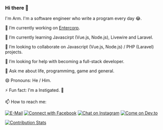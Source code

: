 ### Hi there 👋 

I'm Arm. I'm a software engineer who write a program every day 😂.

🔭 I’m currently working on [Entercorp](https://entercorp.net/).

🌱 I’m currently learning Javascirpt (Vue.js, Node.js), Livewire and Laravel.

👯 I’m looking to collaborate on Javascript (Vue.js, Node.js) / PHP (Laravel) projects.

🤔 I’m looking for help with becoming a full-stack developer.

💬 Ask me about life, programmimg, game and general.

😄 Pronouns: He / Him.

⚡ Fun fact: I'm a Instigated. 🤣

📫 How to reach me: 

[![E-Mail](https://img.shields.io/badge/--email?label=E-mail&logo=Gmail&style=social)](mailto:sirawit.aarm@gmail.comm) 
[![Connect with Facebook](https://img.shields.io/badge/--facebook?label=Facebook&logo=Facebook&style=social)](https://www.facebook.com/arm.sirawit.75)
[![Chat on Instagram](https://img.shields.io/badge/--instagram?label=Instagram&logo=Instagram&style=social)](https://www.instagram.com/armsirawitt/)
[![Come on Dev.to](https://img.shields.io/badge/--devto?label=Dev.to&logo=Dev.to&style=social)](https://dev.to/sirawit)

[![Contribution Stats](https://github-contribution-stats.vercel.app/api/?username=armsasmart)](https://github.com/LordDashMe/github-contribution-stats/)


<!--
**armsasmart/armsasmart** is a ✨ _special_ ✨ repository because its `README.md` (this file) appears on your GitHub profile.

Here are some ideas to get you started:

- 🔭 I’m currently working on ...
- 🌱 I’m currently learning ...
- 👯 I’m looking to collaborate on ...
- 🤔 I’m looking for help with ...
- 💬 Ask me about ...
- 📫 How to reach me: ...
- 😄 Pronouns: ...
- ⚡ Fun fact: ...
-->
